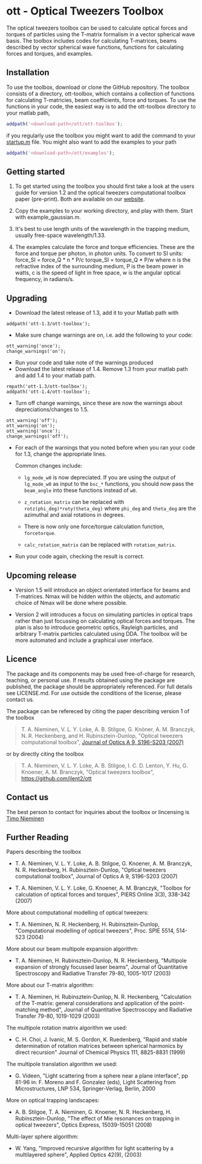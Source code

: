 ott - Optical Tweezers Toolbox
==============================

The optical tweezers toolbox can be used to calculate optical forces
and torques of particles using the T-matrix formalism in a vector
spherical wave basis.
The toolbox includes codes for calculating T-matrices, beams described
by vector spherical wave functions, functions for calculating forces
and torques, and examples.

Installation
------------

To use the toolbox, download or clone the GitHub repository.
The toolbox consists of a directory, ott-toolbox, which contains
a collection of functions for calculating T-matricies, beam coefficients,
force and torques.
To use the functions in your code, the easiest way is to add the
ott-toolbox directory to your matlab path,

```matlab
addpath('<download-path>/ott/ott-toolbox');
```

if you regularly use the toolbox you might want to add the command to
your [startup.m](https://au.mathworks.com/help/matlab/ref/startup.html?searchHighlight=startup.m) file.
You might also want to add the examples to your path

```matlab
addpath('<download-path>/ott/examples');
```

Getting started
---------------

1. To get started using the toolbox you should first take a look at the
users guide for version 1.2 and the optical tweezers computational
toolbox paper (pre-print).  Both are available on our
[website](https://people.smp.uq.edu.au/TimoNieminen/software.html).

2. Copy the examples to your working directory, and play with
    them. Start with example_gaussian.m.

3. It's best to use length units of the wavelength in the trapping
    medium, usually free-space wavelength/1.33.
    
4. The examples calculate the force and torque efficiencies. These are
    the force and torque per photon, in photon units. To convert to
    SI units:
                force_SI = force_Q * n * P/c
               torque_SI = torque_Q * P/w
    where n is the refractive index of the surrounding medium,
          P is the beam power in watts,
          c is the speed of light in free space,
          w is the angular optical frequency, in radians/s.

Upgrading
---------

* Download the latest release of 1.3, add it to your Matlab path with

```
addpath('ott-1.3/ott-toolbox');
```

* Make sure change warnings are on, i.e. add the following to your code:

```
ott_warning('once');
change_warnings('on');
```

* Run your code and take note of the warnings produced
* Download the latest release of 1.4.  Remove 1.3 from your matlab path
  and add 1.4 to your matlab path.

```
rmpath('ott-1.3/ott-toolbox');
addpath('ott-1.4/ott-toolbox');
```

* Turn off change warnings, since these are now the warnings about
  depreciations/changes to 1.5.

```
ott_warning('off');
ott_warning('on');
ott_warning('once');
change_warnings('off');
```

* For each of the warnings that you noted before when you ran your
  code for 1.3, change the appropriate lines.

  Common changes include:

  * `lg_mode_w0` is now depreciated.  If you are using the output of
    `lg_mode_w0` as input to the `bsc_*` functions, you should now pass
    the `beam_angle` into these functions instead of `w0`.

  * `z_rotation_matrix` can be replaced with `rotz(phi_deg)*roty(theta_deg)`
    where `phi_deg` and `theta_deg` are the azimuthal and axial
    rotations in degrees.

  * There is now only one force/torque calculation function, `forcetorque`.

  * `calc_rotation_matrix` can be replaced with `rotation_matrix`.

* Run your code again, checking the result is correct.

Upcoming release
----------------

* Version 1.5 will introduce an object orientated interface for
  beams and T-matrices.  Nmax will be hidden within the objects,
  and automatic choice of Nmax will be done where possible.

* Version 2 will introduces a focus on simulating particles in
  optical traps rather than just focussing on calculating optical
  forces and torques.  The plan is also to introduce geometric
  optics, Rayleigh particles, and arbitrary T-matrix particles
  calculated using DDA.  The toolbox will be more automated and
  include a graphical user interface.

Licence
-------

The package and its components may be used free-of-charge for research,
teaching, or personal use. If results obtained using the package are
published, the package should be appropriately referenced.
For full details see LICENSE.md.
For use outside the conditions of the license, please contact us.

The package can be refereced by citing the paper describing version
1 of the toolbox

> T. A. Nieminen, V. L. Y. Loke, A. B. Stilgoe, G. Knöner, A. M. Branczyk, N. R. Heckenberg, and H. Rubinsztein-Dunlop,
> "Optical tweezers computational toolbox",
> [Journal of Optics A 9, S196-S203 (2007)](http://iopscience.iop.org/1464-4258/9/8/S12/)

or by directly citing the toolbox

> T. A. Nieminen, V. L. Y. Loke, A. B. Stilgoe, I. C. D. Lenton,
> Y. Hu, G. Knoener, A. M. Branczyk,
> "Optical tweezers toolbox", https://github.com/ilent2/ott

Contact us
----------

The best person to contact for inquiries about the toolbox or lincensing
is [Timo Nieminen](mailto:timo@physics.uq.edu.au)

Further Reading
---------------

Papers describing the toolbox

* T. A. Nieminen, V. L. Y. Loke, A. B. Stilgoe, G. Knoener,
A. M. Branczyk, N. R. Heckenberg, H. Rubinsztein-Dunlop,
"Optical tweezers computational toolbox",
Journal of Optics A 9, S196-S203 (2007)

* T. A. Nieminen, V. L. Y. Loke, G. Knoener, A. M. Branczyk,
"Toolbox for calculation of optical forces and torques",
PIERS Online 3(3), 338-342 (2007)


More about computational modelling of optical tweezers:

* T. A. Nieminen, N. R. Heckenberg, H. Rubinsztein-Dunlop,
"Computational modelling of optical tweezers",
Proc. SPIE 5514, 514-523 (2004)


More about our beam multipole expansion algorithm:

* T. A. Nieminen, H. Rubinsztein-Dunlop, N. R. Heckenberg,
"Multipole expansion of strongly focussed laser beams",
Journal of Quantitative Spectroscopy and Radiative Transfer 79-80,
1005-1017 (2003)

More about our T-matrix algorithm:

* T. A. Nieminen, H. Rubinsztein-Dunlop, N. R. Heckenberg,
"Calculation of the T-matrix: general considerations and
application of the point-matching method",
Journal of Quantitative Spectroscopy and Radiative Transfer 79-80,
1019-1029 (2003)

The multipole rotation matrix algorithm we used:

* C. H. Choi, J. Ivanic, M. S. Gordon, K. Ruedenberg,
"Rapid and stable determination of rotation matrices between
spherical harmonics by direct recursion"
Journal of Chemical Physics 111, 8825-8831 (1999)


The multipole translation algorithm we used:

* G. Videen,
"Light scattering from a sphere near a plane interface",
pp 81-96 in:
F. Moreno and F. Gonzalez (eds),
Light Scattering from Microstructures, LNP 534,
Springer-Verlag, Berlin, 2000


More on optical trapping landscapes:

* A. B. Stilgoe, T. A. Nieminen, G. Knoener, N. R. Heckenberg, H. 
Rubinsztein-Dunlop, "The effect of Mie resonances on trapping in 
optical tweezers", Optics Express, 15039-15051 (2008)

Multi-layer sphere algorithm:

* W. Yang, "Improved recursive algorithm for light scattering by a
 multilayered sphere", Applied Optics 42(9), (2003)


